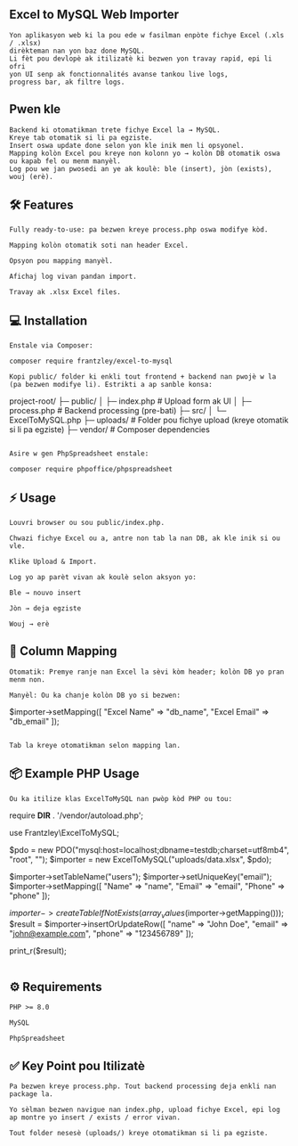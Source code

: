 ## Excel to MySQL Web Importer
```
Yon aplikasyon web ki la pou ede w fasilman enpòte fichye Excel (.xls / .xlsx)
dirèkteman nan yon baz done MySQL.
Li fèt pou devlopè ak itilizatè ki bezwen yon travay rapid, epi li ofri
yon UI senp ak fonctionnalités avanse tankou live logs,
progress bar, ak filtre logs.
```
## Pwen kle
```
Backend ki otomatikman trete fichye Excel la → MySQL.
Kreye tab otomatik si li pa egziste.
Insert oswa update done selon yon kle inik men li opsyonel.
Mapping kolòn Excel pou kreye non kolonn yo → kolòn DB otomatik oswa ou kapab fel ou menm manyèl.
Log pou we jan pwosedi an ye ak koulè: ble (insert), jòn (exists), wouj (erè).
```
## 🛠 Features
```
Fully ready-to-use: pa bezwen kreye process.php oswa modifye kòd.

Mapping kolòn otomatik soti nan header Excel.

Opsyon pou mapping manyèl.

Afichaj log vivan pandan import.

Travay ak .xlsx Excel files.
```
## 💻 Installation
```
Enstale via Composer:

composer require frantzley/excel-to-mysql

Kopi public/ folder ki enkli tout frontend + backend nan pwojè w la (pa bezwen modifye li). Estrikti a ap sanble konsa:
```
project-root/
├─ public/
│  ├─ index.php      # Upload form ak UI
│  ├─ process.php    # Backend processing (pre-bati)
├─ src/
│  └─ ExcelToMySQL.php
├─ uploads/          # Folder pou fichye upload (kreye otomatik si li pa egziste)
├─ vendor/           # Composer dependencies
```

Asire w gen PhpSpreadsheet enstale:

composer require phpoffice/phpspreadsheet
```
## ⚡ Usage
```
Louvri browser ou sou public/index.php.

Chwazi fichye Excel ou a, antre non tab la nan DB, ak kle inik si ou vle.

Klike Upload & Import.

Log yo ap parèt vivan ak koulè selon aksyon yo:

Ble → nouvo insert

Jòn → deja egziste

Wouj → erè
```
## 🔧 Column Mapping
```
Otomatik: Premye ranje nan Excel la sèvi kòm header; kolòn DB yo pran menm non.

Manyèl: Ou ka chanje kolòn DB yo si bezwen:
```
$importer->setMapping([
    "Excel Name"  => "db_name",
    "Excel Email" => "db_email"
]);
```

Tab la kreye otomatikman selon mapping lan.
```
## 📦 Example PHP Usage
```
Ou ka itilize klas ExcelToMySQL nan pwòp kòd PHP ou tou:
```
require __DIR__ . '/vendor/autoload.php';

use Frantzley\ExcelToMySQL;

$pdo = new PDO("mysql:host=localhost;dbname=testdb;charset=utf8mb4", "root", "");
$importer = new ExcelToMySQL("uploads/data.xlsx", $pdo);

$importer->setTableName("users");
$importer->setUniqueKey("email");
$importer->setMapping([
    "Name"  => "name",
    "Email" => "email",
    "Phone" => "phone"
]);

$importer->createTableIfNotExists(array_values($importer->getMapping()));
$result = $importer->insertOrUpdateRow([
    "name"  => "John Doe",
    "email" => "john@example.com",
    "phone" => "123456789"
]);

print_r($result);
```
```
## ⚙ Requirements
```
PHP >= 8.0

MySQL

PhpSpreadsheet
```
## ✅ Key Point pou Itilizatè
```
Pa bezwen kreye process.php. Tout backend processing deja enkli nan package la.

Yo sèlman bezwen navigue nan index.php, upload fichye Excel, epi log ap montre yo insert / exists / error vivan.

Tout folder nesesè (uploads/) kreye otomatikman si li pa egziste.
